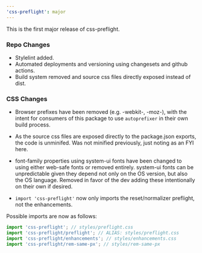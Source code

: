 ```yaml
---
'css-preflight': major
---
```


This is the first major release of css-preflight.

### Repo Changes

- Stylelint added.
- Automated deployments and versioning using changesets and github actions.
- Build system removed and source css files directly exposed instead of dist.

### CSS Changes

- Browser prefixes have been removed (e.g. -webkit-, -moz-), with the intent for consumers
  of this package to use `autoprefixer` in their own build process.

- As the source css files are exposed directly to the package.json exports, the code is
  unminifed. Was not minified previously, just noting as an FYI here.

- font-family properties using system-ui fonts have been changed to using either web-safe fonts
  or removed entirely. system-ui fonts can be unpredictable given they depend not only on the OS
  version, but also the OS language. Removed in favor of the dev adding these intentionally
  on their own if desired.

- `import 'css-preflight'` now only imports the reset/normalizer preflight, not the enhancements.

Possible imports are now as follows:

```javascript
import 'css-preflight'; // styles/preflight.css
import 'css-preflight/preflight'; // ALIAS: styles/preflight.css
import 'css-preflight/enhancements'; // styles/enhancements.css
import 'css-preflight/rem-same-px'; // styles/rem-same-px
```
